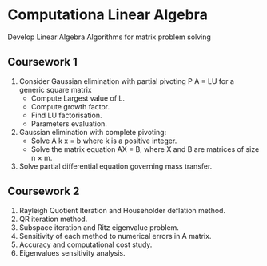 # Computationa Linear Algebra 

Develop Linear Algebra Algorithms for matrix problem solving

## Coursework 1 

1. Consider Gaussian elimination with partial pivoting P A = LU for a generic square matrix
   - Compute Largest value of L.
   - Compute growth factor.
   - Find LU factorisation.
   - Parameters evaluation.
2. Gaussian elimination with complete pivoting:
   - Solve A k x = b where k is a positive integer.
   - Solve the matrix equation AX = B, where X and B are matrices of size n × m.
3. Solve partial differential equation governing mass transfer.

## Coursework 2

1. Rayleigh Quotient Iteration and Householder deflation method.
2. QR iteration method.
3. Subspace iteration and Ritz eigenvalue problem.
4. Sensitivity of each method to numerical errors in A matrix. 
5. Accuracy and computational cost study.
6. Eigenvalues sensitivity analysis.


